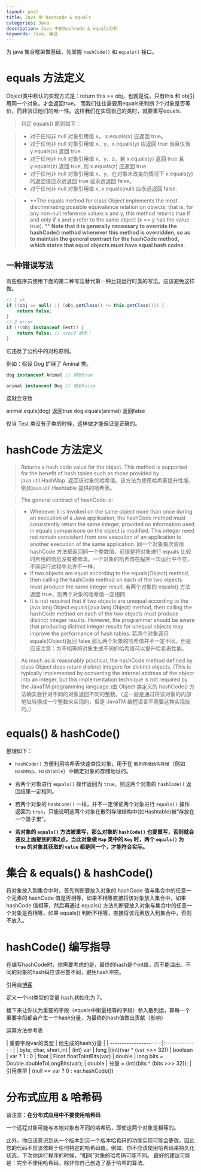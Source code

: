 ```yaml
---
layout: post
title: Java 中 hashcode & equals
categories: Java
description: Java 中的hashcode & equals分析
keywords: Java, 集合
---
```


为 java 集合框架做基础，先掌握 `hashCode()` 和 `equals()` 接口。

# equals  方法定义

Object类中默认的实现方式是：return this == obj，也就是说，只有this 和 obj引用同一个对象，才会返回true。
而我们往往需要用equals来判断 2个对象是否等价，而非验证他们的唯一性。这样我们在实现自己的类时，就要重写equals.

> 判定 equals() 原则如下：

> - 对于任何非 null 对象引用值 x， x.equals(x) 应返回 true。
> - 对于任何非 null 对象引用值 x、y，x.equals(y) 应返回 true 当且仅当 y.equals(x) 返回 true.
> - 对于任何非 null 对象引用值 x、y、z，若 x.equals(y) 返回 true 且 y.equals(z) 返回 true, 则 x.equals(z) 应返回 true.
> - 对于任何非 null 对象引用值 x、y，在对象未改变的情况下 x.equals(y) 的返回值应永远返回 true 或永远返回 false。
> - 对于任何非 null 对象引用值 x, x.equals(null) 应永远返回 false.

> - **The equals method for class Object implements the most discriminating possible equivalence relation on objects; that is, for any non-null reference values x and y, this method returns true if and only if x and y refer to the same object (x == y has the value true). **
> **Note that it is generally necessary to override the hashCode() method whenever this method is overridden, so as to maintain the general contract for the hashCode method, which states that equal objects must have equal hash codes.**

## 一种错误写法

有些程序员使用下面的第二种写法替代第一种比较运行时类的写法。应该避免这样做。

```java
// 1 ok
if ((obj == null) || (obj.getClass() != this.getClass())) {
    return false;
}
// 2 error
if (!(obj instanceof Test)) {
    return false; // avoid 避免！
}
```
它违反了公约中的对称原则。

例如：假设 Dog 扩展了 Aminal 类。

```java
dog instanceof Animal // 得到true

animal instanceof Dog // 得到false
```
这就会导致

animal.equls(dog) 返回true
dog.equals(animal) 返回false

仅当 Test 类没有子类的时候，这样做才能保证是正确的。

# hashCode 方法定义

> Returns a hash code value for the object. This method is supported for the benefit of hash tables such as those provided by java.util.HashMap. 返回该对象的哈希值。该方法为使用哈希表提升性能，例如java.util.Hashtable 提供的哈希表。

> The general contract of hashCode is:

> - Whenever it is invoked on the same object more than once during an execution of a Java application, the hashCode method must consistently return the same integer, provided no information used in equals comparisons on the object is modified. This integer need not remain consistent from one execution of an application to another execution of the same application. 同一个对象每次调用 hashCode 方法都返回同一个整数值，前提是将对象进行 equals 比较时所用的信息没有被修改。一个对象的哈希值在程序一次运行中不变，不同运行过程中允许不一样。
> - If two objects are equal according to the equals(Object) method, then calling the hashCode method on each of the two objects must produce the same integer result. 若两个对象的 equals() 方法返回 true，则两个对象的哈希值一定相同
> - It is not required that if two objects are unequal according to the java.lang.Object.equals(java.lang.Object) method, then calling the hashCode method on each of the two objects must produce distinct integer results. However, the programmer should be aware that producing distinct integer results for unequal objects may improve the performance of hash tables. 若两个对象调用 equals(Object)返回 false 那么两个对象的哈希值并不一定不同。但是应该注意：为不相等的对象生成不同的哈希值可以提升哈希表性能。

> As much as is reasonably practical, the hashCode method defined by class Object does return distinct integers for distinct objects. (This is typically implemented by converting the internal address of the object into an integer, but this implementation technique is not required by the JavaTM programming language.)由 Object 类定义的 hashCode()  方法确实会针对不同的对象返回不同的整数。（这一般是通过将该对象的内部地址转换成一个整数来实现的，但是 JavaTM 编程语言不需要这种实现技巧。）

# equals() & hashCode()

整理如下：

- `hashCode()` 方便利用哈希表快速查找对象，用于在 `散列存储结构存储`（例如 `HashMap`、`HashTable`）中确定对象的存储地址的。

- 若两个对象进行 `equals()` 操作返回为 `true`，则这两个对象的 `hashCode()` 返回结果一定相同。

- 若两个对象的 `hashCode()` 一样，并不一定保证两个对象进行 `equals()` 操作返回为 `true`，只能说明这两个对象在散列存储结构中(如Hashtable)被“存放在一个篮子里”。

- **若对象的 `equals()` 方法被重写，那么对象的 `hashCode()` 也要重写，否则就会违反上面提到的第2点。当此对象做 `Map` 类中的 `Key` 时，两个 `equals()` 为 `true` 的对象其获取的 `value` 都是同一个，才能符合实际。**

# 集合 & equals() & hashCode()

将对象放入到集合中时，首先判断要放入对象的 hashCode 值与集合中的任意一个元素的 hashCode 值是否相等，如果不相等直接将该对象放入集合中。如果 hashCode 值相等，然后再通过 equals()  方法判断要放入对象与集合中的任意一个对象是否相等，如果 equals() 判断不相等，直接将该元素放入到集合中，否则不放入。

# hashCode() 编写指导

在编写hashCode时，你需要考虑的是，最终的hash是个int值，而不能溢出。不同的对象的hash码应该尽量不同，避免hash冲突。

引用自[博客](http://www.cnblogs.com/lulipro/p/5628750.html "原文")

定义一个int类型的变量 hash,初始化为 7。

接下来让你认为重要的字段（equals中衡量相等的字段）参入散列运，算每一个重要字段都会产生一个hash分量，为最终的hash值做出贡献（影响）

运算方法参考表

| 重要字段var的类型     | 他生成的hash分量   |
| ---------------------:|:-------------   :  |
| byte, char, short,int | (int) var
| long                  |(int)(var ^ (var >>> 32))
| boolean               | var ? 1 : 0
| float                 | Float.floatToIntBits(var)
| double                | long bits = Double.doubleToLongBits(var);
| double                | 分量 = (int)(bits ^ (bits >>> 32));
| 引用类型              | (null == var ? 0 : var.hashCode())

# 分布式应用 & 哈希码

请注意：**在分布式应用中不要使用哈希码**

一个远程对象可能与本地对象有不同的哈希码，即使这两个对象是相等的。

此外，你应该意识到从一个版本到另一个版本哈希码的功能实现可能会更改。因此您的代码不应该依赖于任何特定的哈希码值。例如，你不应该使用哈希码来持久化状态。下次你运行程序的时候，“相同”对象的哈希码可能不同。
最好的建议可能是：完全不使用哈希码，除非你自己创造了基于哈希的算法。
